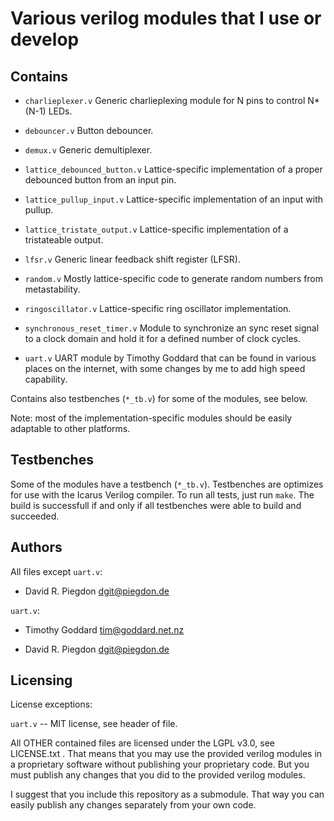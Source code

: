 
Various verilog modules that I use or develop
=============================================

Contains
--------

* `charlieplexer.v`
  Generic charlieplexing module for N pins to control N*(N-1) LEDs.

* `debouncer.v`
  Button debouncer.

* `demux.v`
  Generic demultiplexer.

* `lattice_debounced_button.v`
  Lattice-specific implementation of a proper debounced button from an input pin.

* `lattice_pullup_input.v`
  Lattice-specific implementation of an input with pullup.

* `lattice_tristate_output.v`
  Lattice-specific implementation of a tristateable output.

* `lfsr.v`
  Generic linear feedback shift register (LFSR).

* `random.v`
  Mostly lattice-specific code to generate random numbers from metastability.

* `ringoscillator.v`
  Lattice-specific ring oscillator implementation.
  
* `synchronous_reset_timer.v`
  Module to synchronize an sync reset signal to a clock domain and hold it for a defined number of clock cycles.

* `uart.v`
  UART module by Timothy Goddard that can be found in various places on the internet, with some changes by me to add high speed capability.

Contains also testbenches (`*_tb.v`) for some of the modules, see below.

Note: most of the implementation-specific modules should be easily adaptable to other platforms.


Testbenches
-----------

Some of the modules have a testbench (`*_tb.v`). Testbenches are
optimizes for use with the Icarus Verilog compiler. To run all tests,
just run `make`. The build is successfull if and only if all testbenches
were able to build and succeeded.


Authors
-------

All files except `uart.v`:

* David R. Piegdon <dgit@piegdon.de>

`uart.v`:

* Timothy Goddard <tim@goddard.net.nz>

* David R. Piegdon <dgit@piegdon.de>


Licensing
---------

License exceptions:

`uart.v` -- MIT license, see header of file.

All OTHER contained files are licensed under the LGPL v3.0, see LICENSE.txt .
That means that you may use the provided verilog modules in a proprietary
software without publishing your proprietary code.
But you must publish any changes that you did to the provided verilog modules.

I suggest that you include this repository as a submodule.
That way you can easily publish any changes separately from your own code.


